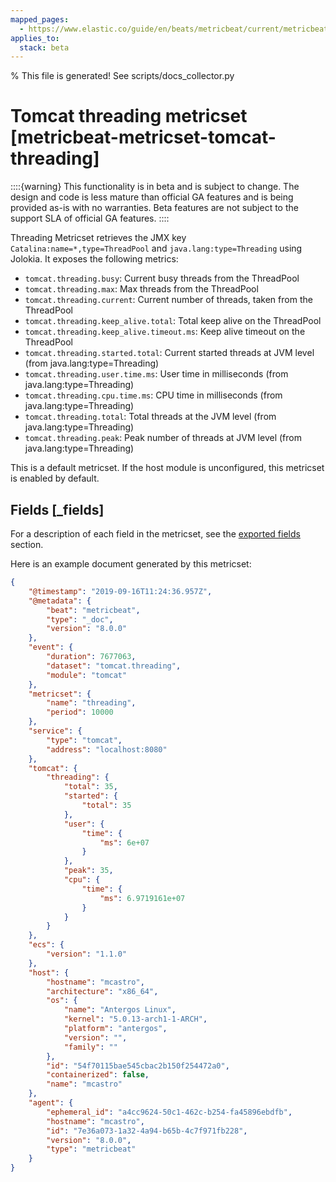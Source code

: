 ```yaml
---
mapped_pages:
  - https://www.elastic.co/guide/en/beats/metricbeat/current/metricbeat-metricset-tomcat-threading.html
applies_to:
  stack: beta
---
```


% This file is generated! See scripts/docs_collector.py

# Tomcat threading metricset [metricbeat-metricset-tomcat-threading]

::::{warning}
This functionality is in beta and is subject to change. The design and code is less mature than official GA features and is being provided as-is with no warranties. Beta features are not subject to the support SLA of official GA features.
::::


Threading Metricset retrieves the JMX key `Catalina:name=*,type=ThreadPool` and `java.lang:type=Threading` using Jolokia. It exposes the following metrics:

* `tomcat.threading.busy`: Current busy threads from the ThreadPool
* `tomcat.threading.max`: Max threads from the ThreadPool
* `tomcat.threading.current`: Current number of threads, taken from the ThreadPool
* `tomcat.threading.keep_alive.total`: Total keep alive on the ThreadPool
* `tomcat.threading.keep_alive.timeout.ms`: Keep alive timeout on the ThreadPool
* `tomcat.threading.started.total`: Current started threads at JVM level (from java.lang:type=Threading)
* `tomcat.threading.user.time.ms`: User time in milliseconds (from java.lang:type=Threading)
* `tomcat.threading.cpu.time.ms`: CPU time in milliseconds (from java.lang:type=Threading)
* `tomcat.threading.total`: Total threads at the JVM level (from java.lang:type=Threading)
* `tomcat.threading.peak`: Peak number of threads at JVM level (from java.lang:type=Threading)

This is a default metricset. If the host module is unconfigured, this metricset is enabled by default.

## Fields [_fields]

For a description of each field in the metricset, see the [exported fields](/reference/metricbeat/exported-fields-tomcat.md) section.

Here is an example document generated by this metricset:

```json
{
    "@timestamp": "2019-09-16T11:24:36.957Z",
    "@metadata": {
        "beat": "metricbeat",
        "type": "_doc",
        "version": "8.0.0"
    },
    "event": {
        "duration": 7677063,
        "dataset": "tomcat.threading",
        "module": "tomcat"
    },
    "metricset": {
        "name": "threading",
        "period": 10000
    },
    "service": {
        "type": "tomcat",
        "address": "localhost:8080"
    },
    "tomcat": {
        "threading": {
            "total": 35,
            "started": {
                "total": 35
            },
            "user": {
                "time": {
                    "ms": 6e+07
                }
            },
            "peak": 35,
            "cpu": {
                "time": {
                    "ms": 6.9719161e+07
                }
            }
        }
    },
    "ecs": {
        "version": "1.1.0"
    },
    "host": {
        "hostname": "mcastro",
        "architecture": "x86_64",
        "os": {
            "name": "Antergos Linux",
            "kernel": "5.0.13-arch1-1-ARCH",
            "platform": "antergos",
            "version": "",
            "family": ""
        },
        "id": "54f70115bae545cbac2b150f254472a0",
        "containerized": false,
        "name": "mcastro"
    },
    "agent": {
        "ephemeral_id": "a4cc9624-50c1-462c-b254-fa45896ebdfb",
        "hostname": "mcastro",
        "id": "7e36a073-1a32-4a94-b65b-4c7f971fb228",
        "version": "8.0.0",
        "type": "metricbeat"
    }
}
```
